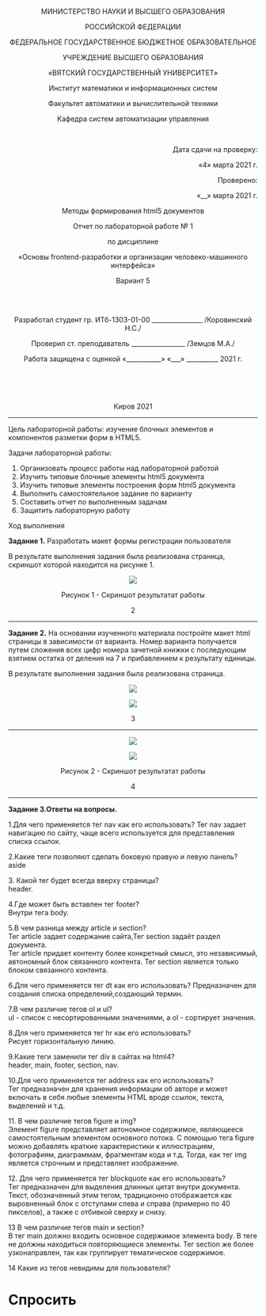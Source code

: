 <p align=center>МИНИСТЕРСТВО НАУКИ И ВЫСШЕГО ОБРАЗОВАНИЯ
<p align=center>РОССИЙСКОЙ ФЕДЕРАЦИИ
<p align=center>ФЕДЕРАЛЬНОЕ ГОСУДАРСТВЕННОЕ БЮДЖЕТНОЕ ОБРАЗОВАТЕЛЬНОЕ
<p align=center>УЧРЕЖДЕНИЕ ВЫСШЕГО ОБРАЗОВАНИЯ
<p align=center>«ВЯТСКИЙ ГОСУДАРСТВЕННЫЙ УНИВЕРСИТЕТ»
<p align=center>Институт математики и информационных систем
<p align=center>Факультет автоматики и вычислительной техники
<p align=center>Кафедра систем автоматизации управления
<p><br>
<p align=right>Дата сдачи на проверку:
<p align=right>«4» марта 2021 г.
<p align=right>Проверено:
<p align=right>«__» марта 2021 г.

<p align=center>Методы формирования html5 документов
<p align=center>Отчет по лабораторной работе № 1
<p align=center>по дисциплине
<p align=center>«Основы frontend-разработки и организации человеко-машинного интерфейса»
<p align=center>Вариант 5
<p><br><br>
<p align=center>Разработал студент гр. ИТб-1303-01-00 ________________ /Коровинский Н.С./
<p align=center>Проверил ст. преподаватель _________________ /Земцов М.А./
<p align=center>Работа защищена с оценкой	«___________» «___» __________ 2021 г.
<p><br><br><br>
<p align=center>Киров 2021  

---
<p> Цель лабораторной работы: изучение блочных элементов и компонентов разметки форм в HTML5.
<p> Задачи лабораторной работы:  

1. Организовать процесс работы над лабораторной работой
2. Изучить типовые блочные элементы html5 документа
3. Изучить типовые элементы построения форм html5 документа
4. Выполнить самостоятельное задание по варианту
5. Составить отчет по выполненным задачам
6. Защитить лабораторную работу

<p>Ход выполнения  
<p> <b>Задание 1.</b> Разработать макет формы регистрации пользователя
<p>В результате выполнения задания была реализована страница, скриншот которой находится на рисунке 1. 
<p align="center"><img src=../Main-(master)/рис.1.PNG>
<p align="center">Рисунок 1 - Скриншот результатат работы
<p align=center>2

---
<p> <b>Задание 2.</b> На основании изученного материала постройте макет html страницы в зависимости от варианта. Номер варианта получается путем сложения всех цифр номера зачетной книжки с последующим взятием остатка от деления на 7 и прибавлением к результату единицы. 
<p>В результате выполнения задания была реализована страница.
<p align="center"><img src=../Main-(master)/Снимок.PNG>
<p align="center"><img src=../Main-(master)/2.PNG>
<p align=center>3

---
<p align="center"><img src=../Main-(master)/3.PNG>
<p align="center"><img src=../Main-(master)/4.PNG>
<p align="center">Рисунок 2 - Скриншот результатат работы
<p align=center>4

---
<p> <b>Задание 3.Ответы на вопросы.</b>
<p>1.Для чего применяется тег nav как его использовать?
 Тег nav задает навигацию по сайту, чаще всего используется для представления списка ссылок.
<p> 2.Какие теги позволяют сделать боковую правую и левую панель?<br>
  aside
<p> 3. Какой тег будет всегда вверху страницы?<br>
  header.
<p> 4.Где может быть вставлен тег footer?<br>
  Внутри тега body.
<p> 5.В чем разница между article и section?<br>
  Тег article задает содержание сайта,Тег section задаёт раздел документа.<br>
  Тег article придает контенту более конкретный смысл, это независимый, автономный блок связанного контента. Тег section является только блоком связанного контента.
 <p>6.Для чего применяется тег dt как его использовать?
  Предназначен для создания списка определений,создающий термин.
 <p>7.В чем различие тегов ol и ul?<br>
  ul - список с несортированными значениями, а ol - сортирует значения.
<p> 8.Для чего применяется тег hr как его использовать?<br>
  Рисует горизонтальную линию.
<p> 9.Какие теги заменили тег div в сайтах на html4?<br>
   header, main, footer, section, nav.
<p> 10.Для чего применяется тег address как его использовать?<br>
  Тег предназначен для хранения информации об авторе и может включать в себя любые элементы HTML вроде ссылок, текста, выделений и т.д.
<p> 11. В чем различие тегов figure и img?<br>
  Элемент figure представляет автономное содержимое, являющееся самостоятельным элементом основного потока. С помощью тега figure можно добавлять краткие характеристики к иллюстрациям, фотографиям, диаграммам, фрагментам кода и т.д. Тогда, как тег img является строчным и представляет изображение.
<p> 12. Для чего применяется тег blockquote как его использовать?<br>
  Тег предназначен для выделения длинных цитат внутри документа. Текст, обозначенный этим тегом, традиционно отображается как выровненный блок с отступами слева и справа (примерно по 40 пикселов), а также с отбивкой сверху и снизу.
<p> 13  В чем различие тегов main и section?<br>
  В тег main должно входить основное содержимое элемента body. В теге не должны находиться повторяющиеся элементы. Тег section же более узконаправлен, так как группирует тематическое содержимое.
 <p>14 Какие из тегов невидимы для пользователя?</p>
<h1> Спроcить </h1>
  
 
